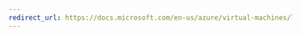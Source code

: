 ```yaml
---
redirect_url: https://docs.microsoft.com/en-us/azure/virtual-machines/linux/tutorial-build-deploy-jenkins
---
```


